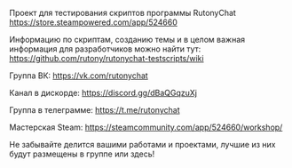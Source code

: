 Проект для тестирования скриптов программы RutonyChat
https://store.steampowered.com/app/524660

Информацию по скриптам, созданию темы и в целом важная информация для разработчиков можно найти тут:
https://github.com/rutony/rutonychat-testscripts/wiki

Группа ВК:
https://vk.com/rutonychat

Канал в дискорде:
https://discord.gg/dBaQGqzuXj

Группа в телеграмме:
https://t.me/rutonychat

Мастерская Steam:
https://steamcommunity.com/app/524660/workshop/

Не забывайте делится вашими работами и проектами, лучшие из них будут размещены в группе или здесь!
